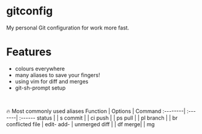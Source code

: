 # gitconfig
My personal Git configuration for work more fast.

# Features
- colours everywhere
- many aliases to save your fingers!
- using vim for diff and merges
- git-sh-prompt setup

<br>

:fire: Most commonly used aliases
Function | Options | Command
:--------| :-------| :------
status |                     | s
commit |                     | ci
push |                       | ps
pull |                       | pl
branch |                     | br
conflicted file | edit- add- | unmerged
diff |                       | df
merge|                       | mg
